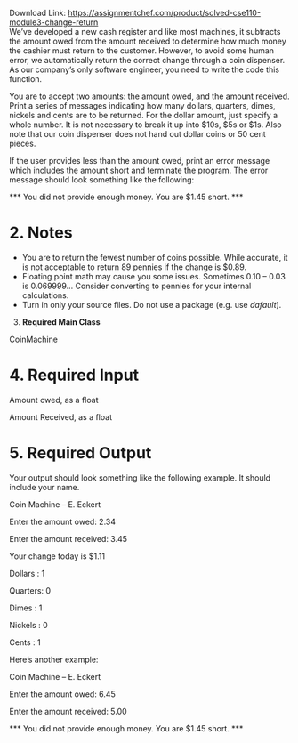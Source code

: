 Download Link: https://assignmentchef.com/product/solved-cse110-module3-change-return
<br>
We’ve developed a new cash register and like most machines, it subtracts the amount owed from the amount received to determine how much money the cashier must return to the customer. However, to avoid some human error, we automatically return the correct change through a coin dispenser. As our company’s only software engineer, you need to write the code this function.

You are to accept two amounts: the amount owed, and the amount received. Print a series of messages indicating how many dollars, quarters, dimes, nickels and cents are to be returned. For the dollar amount, just specify a whole number. It is not necessary to break it up into $10s, $5s or $1s. Also note that our coin dispenser does not hand out dollar coins or 50 cent pieces.

If the user provides less than the amount owed, print an error message which includes the amount short and terminate the program. The error message should look something like the following:

*** You did not provide enough money. You are $1.45 short. ***

<h1>2. Notes</h1>

<ul>

 <li>You are to return the fewest number of coins possible. While accurate, it is not acceptable to return 89 pennies if the change is $0.89.</li>

 <li>Floating point math may cause you some issues. Sometimes 0.10 – 0.03 is 0.069999… Consider converting to pennies for your internal calculations.</li>

 <li>Turn in only your source files. Do not use a package (e.g. use <em>dafault</em>).</li>

</ul>

<ol start="3">

 <li><strong>Required Main Class </strong></li>

</ol>

CoinMachine

<h1>4. Required Input</h1>

Amount owed, as a float

Amount Received, as a float

<strong>             </strong>

<h1>5. Required Output</h1>

Your output should look something like the following example. It should include your name.

Coin Machine – E. Eckert




Enter the amount owed: 2.34

Enter the amount received: 3.45




Your change today is $1.11




Dollars : 1

Quarters: 0

Dimes   : 1

Nickels : 0

Cents   : 1




Here’s another example:

Coin Machine – E. Eckert




Enter the amount owed: 6.45

Enter the amount received: 5.00




*** You did not provide enough money. You are $1.45 short. ***